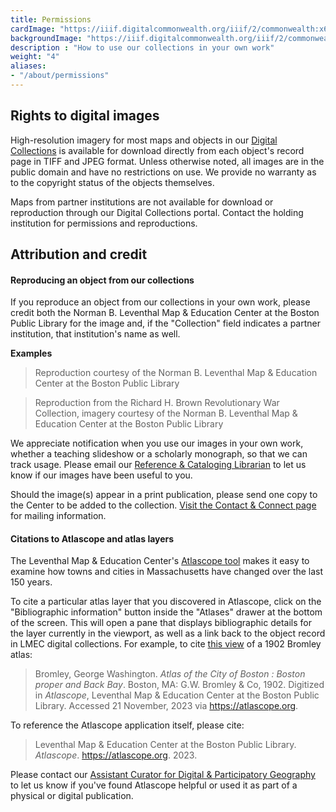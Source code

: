 ```yaml
---
title: Permissions
cardImage: "https://iiif.digitalcommonwealth.org/iiif/2/commonwealth:x633fc71j/2872,2546,3136,1438/,800/0/default.jpg"
backgroundImage: "https://iiif.digitalcommonwealth.org/iiif/2/commonwealth:x633fc71j/2872,2546,3136,1438/,800/0/default.jpg"
description : "How to use our collections in your own work"
weight: "4"
aliases:
- "/about/permissions"
---
```


## Rights to digital images

High-resolution imagery for most maps and objects in our [Digital Collections](/collections/digital-collections) is available for download directly from each object's record page in TIFF and JPEG format. Unless otherwise noted, all images are in the public domain and have no restrictions on use. We provide no warranty as to the copyright status of the objects themselves.

Maps from partner institutions are not available for download or reproduction through our Digital Collections portal. Contact the holding institution for permissions and reproductions.

## Attribution and credit

#### Reproducing an object from our collections

If you reproduce an object from our collections in your own work, please credit both the Norman B. Leventhal Map & Education Center at the Boston Public Library for the image and, if the "Collection" field indicates a partner institution, that institution's name as well.

**Examples**

> Reproduction courtesy of the Norman B. Leventhal Map & Education Center at the Boston Public Library

> Reproduction from the Richard H. Brown Revolutionary War Collection, imagery courtesy of the Norman B. Leventhal Map & Education Center at the Boston Public Library

We appreciate notification when you use our images in your own work, whether a teaching slideshow or a scholarly monograph, so that we can track usage. Please email our [Reference & Cataloging Librarian](/about/people/lauren-chen/) to let us know if our images have been useful to you.

Should the image(s) appear in a print publication, please send one copy to the Center to be added to the collection. [Visit the Contact & Connect page](/about/contact-connect) for mailing information.

#### Citations to Atlascope and atlas layers

The Leventhal Map & Education Center's [Atlascope tool](https://atlascope.org) makes it easy to examine how towns and cities in Massachusetts have changed over the last 150 years.

To cite a particular atlas layer that you discovered in Atlascope, click on the "Bibliographic information" button inside the "Atlases" drawer at the bottom of the screen. This will open a pane that displays bibliographic details for the layer currently in the viewport, as well as a link back to the object record in LMEC digital collections. For example, to cite [this view](https://atlascope.org/#/view:share$mode:glass$center:-71.07733,42.34963$zoom:18.00$base:maptiler-streets$overlay:ark:/76611/al7rtfm98) of a 1902 Bromley atlas:

> Bromley, George Washington. *Atlas of the City of Boston : Boston proper and Back Bay*. Boston, MA: G.W. Bromley & Co, 1902. Digitized in *Atlascope*, Leventhal Map & Education Center at the Boston Public Library. Accessed 21 November, 2023 via https://atlascope.org.

To reference the Atlascope application itself, please cite:

> Leventhal Map & Education Center at the Boston Public Library. *Atlascope*. https://atlascope.org. 2023.

Please contact our [Assistant Curator for Digital & Participatory Geography](/about/people/ian-spangler) to let us know if you've found Atlascope helpful or used it as part of a physical or digital publication.